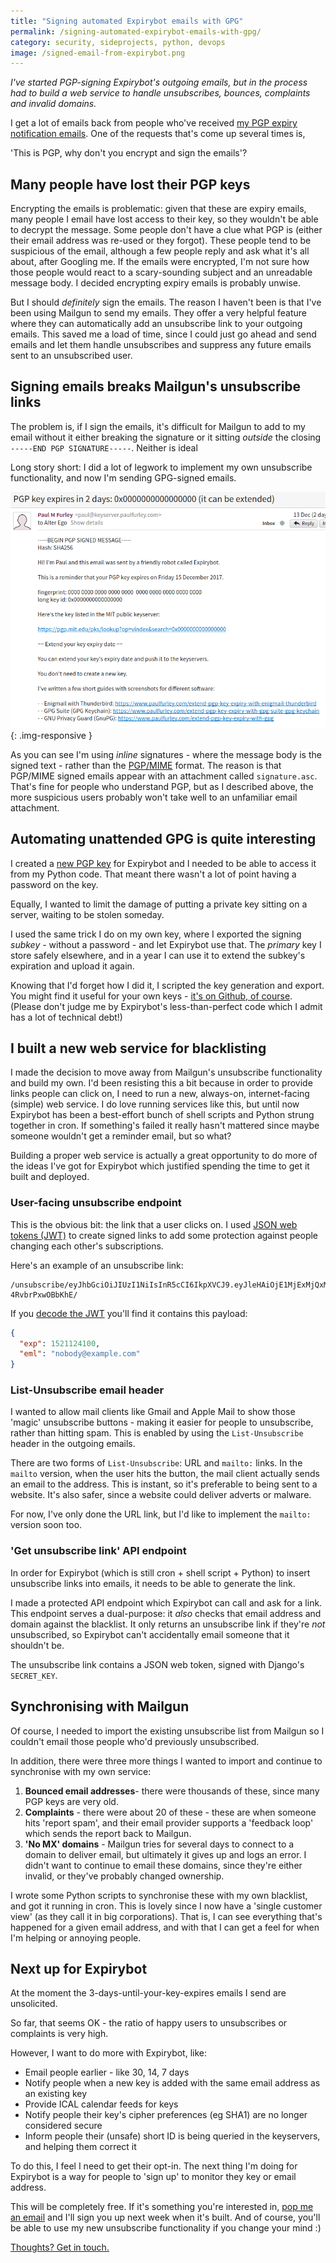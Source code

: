 ```yaml
---
title: "Signing automated Expirybot emails with GPG"
permalink: /signing-automated-expirybot-emails-with-gpg/
category: security, sideprojects, python, devops
image: /signed-email-from-expirybot.png
---
```


*I've started PGP-signing Expirybot's outgoing emails, but in the process had to build a web service to handle unsubscribes, bounces, complaints and invalid domains.*

<!--more-->

I get a lot of emails back from people who've received [my PGP expiry notification emails](https://www.paulfurley.com/expirybot). One of the requests that's come up several times is,

'This is PGP, why don't you encrypt and sign the emails'?


## Many people have lost their PGP keys

Encrypting the emails is problematic: given that these are expiry emails, many people I email have lost access to their key, so they wouldn't be able to decrypt the message. Some people don't have a clue what PGP is (either their email address was re-used or they forgot). These people tend to be suspicious of the email, although a few people reply and ask what it's all about, after Googling me. If the emails were encrypted, I'm not sure how those people would react to a scary-sounding subject and an unreadable message body. I decided encrypting expiry emails is probably unwise.

But I should _definitely_ sign the emails. The reason I haven't been is that I've been using Mailgun to send my emails. They offer a very helpful feature where they can automatically add an unsubscribe link to your outgoing emails. This saved me a load of time, since I could just go ahead and send emails and let them handle unsubscribes and suppress any future emails sent to an unsubscribed user.


## Signing emails breaks Mailgun's unsubscribe links

The problem is, if I sign the emails, it's difficult for Mailgun to add to my email without it either breaking the signature or it sitting _outside_ the closing `-----END PGP SIGNATURE-----`. Neither is ideal

Long story short: I did a lot of legwork to implement my own unsubscribe functionality, and now I'm sending GPG-signed emails.

![Expirybot email signed with GPG](/img/signed-email-from-expirybot.png){: .img-responsive }

As you can see I'm using _inline_ signatures - where the message body is the signed text - rather than the [PGP/MIME][pgp-mime] format. The reason is that PGP/MIME signed emails appear with an attachment called `signature.asc`. That's fine for people who understand PGP, but as I described above, the more suspicious users probably won't take well to an unfamiliar email attachment.


## Automating unattended GPG is quite interesting

I created a [new PGP key][expirybot-pgp-key] for Expirybot and I needed to be able to access it from my Python code. That meant there wasn't a lot of point having a password on the key.

Equally, I wanted to limit the damage of putting a private key sitting on a server, waiting to be stolen someday.

I used the same trick I do on my own key, where I exported the signing _subkey_ - without a password - and let Expirybot use that. The _primary_ key I store safely elsewhere, and in a year I can use it to extend the subkey's expiration and upload it again.

Knowing that I'd forget how I did it, I scripted the key generation and export. You might find it useful for your own keys - [it's on Github, of course](https://github.com/paulfurley/expirybot/blob/master/expirybot/gpg_wrapper/generate_keypair). (Please don't judge me by Expirybot's less-than-perfect code which I admit has a lot of technical debt!)


## I built a new web service for blacklisting

I made the decision to move away from Mailgun's unsubscribe functionality and build my own. I'd been resisting this a bit because in order to provide links people can click on, I need to run a new, always-on, internet-facing (simple) web service. I do love running services like this, but until now Expirybot has been a best-effort bunch of shell scripts and Python strung together in cron. If something's failed it really hasn't mattered since maybe someone wouldn't get a reminder email, but so what?

Building a proper web service is actually a great opportunity to do more of the ideas I've got for Expirybot which justified spending the time to get it built and deployed.


### User-facing unsubscribe endpoint

This is the obvious bit: the link that a user clicks on. I used [JSON web tokens (JWT)][json-web-token] to create signed links to add some protection against people changing each other's subscriptions.

Here's an example of an unsubscribe link:

```
/unsubscribe/eyJhbGciOiJIUzI1NiIsInR5cCI6IkpXVCJ9.eyJleHAiOjE1MjExMjQxMDAsImVtbCI6Im5vYm9keUBleGFtcGxlLmNvbSJ9.4QHDqjoyAhV6V2cBlRO2EuWAYwSv-4RvbrPxwOBbKhE/
```

If you [decode the JWT][decode-jwt] you'll find it contains this payload:

```json
{
  "exp": 1521124100,
  "eml": "nobody@example.com"
}
```

### List-Unsubscribe email header

I wanted to allow mail clients like Gmail and Apple Mail to show those 'magic' unsubscribe buttons - making it easier for people to unsubscribe, rather than hitting spam. This is enabled by using the `List-Unsubscribe` header in the outgoing emails.

There are two forms of `List-Unsubscribe`: URL and `mailto:` links. In the `mailto` version, when the user hits the button, the mail client actually sends an email to the address. This is instant, so it's preferable to being sent to a website. It's also safer, since a website could deliver adverts or malware.

For now, I've only done the URL link, but I'd like to implement the `mailto:` version soon too.


### 'Get unsubscribe link' API endpoint

In order for Expirybot (which is still cron + shell script + Python) to insert unsubscribe links into emails, it needs to be able to generate the link.

I made a protected API endpoint which Expirybot can call and ask for a link. This endpoint serves a dual-purpose: it _also_ checks that email address and domain against the blacklist. It only returns an unsubscribe link if they're _not_ unsubscribed, so Expirybot can't accidentally email someone that it shouldn't be.

The unsubscribe link contains a JSON web token, signed with Django's `SECRET_KEY`.

## Synchronising with Mailgun

Of course, I needed to import the existing unsubscribe list from Mailgun so I couldn't email those people who'd previously unsubscribed.

In addition, there were three more things I wanted to import and continue to synchronise with my own service:

1. **Bounced email addresses**- there were thousands of these, since many PGP keys are very old.
2. **Complaints** - there were about 20 of these - these are when someone hits 'report spam', and their email provider supports a 'feedback loop' which sends the report back to Mailgun.
3. **'No MX' domains** - Mailgun tries for several days to connect to a domain to deliver email, but ultimately it gives up and logs an error. I didn't want to continue to email these domains, since they're either invalid, or they've probably changed ownership.

I wrote some Python scripts to synchronise these with my own blacklist, and got it running in cron. This is lovely since I now have a 'single customer view' (as they call it in big corporations). That is, I can see everything that's happened for a given email address, and with that I can get a feel for when I'm helping or annoying people.


## Next up for Expirybot

At the moment the 3-days-until-your-key-expires emails I send are unsolicited.

So far, that seems OK - the ratio of happy users to unsubscribes or complaints is very high.

However, I want to do more with Expirybot, like:

*   Email people earlier - like 30, 14, 7 days
*   Notify people when a new key is added with the same email address as an existing key
*   Provide ICAL calendar feeds for keys
*   Notify people their key's cipher preferences (eg SHA1) are no longer considered secure
*   Inform people their (unsafe) short ID is being queried in the keyservers, and helping them correct it

To do this, I feel I need to get their opt-in. The next thing I'm doing for Expirybot is a way for people to 'sign up' to monitor they key or email address.

This will be completely free. If it's something you're interested in, [pop me an email][paul-email] and I'll sign you up next week when it's built. And of course, you'll be able to use my new unsubscribe functionality if you change your mind :)


[Thoughts? Get in touch.][paul-twitter]

[pgp-mime]: https://tools.ietf.org/html/rfc3156
[expirybot-pgp-key]: https://keyserver.paulfurley.com/pks/lookup?op=vindex&search=0x9DE7A89E2DE2536F
[example-unsubscribe-link]: https://www.expirybot.com/unsubscribe/eyJhbGciOiJIUzI1NiIsInR5cCI6IkpXVCJ9.eyJleHAiOjE1MjExMjQxMDAsImVtbCI6Im5vYm9keUBleGFtcGxlLmNvbSJ9.4QHDqjoyAhV6V2cBlRO2EuWAYwSv-4RvbrPxwOBbKhE/
[json-web-token]: https://en.wikipedia.org/wiki/JSON_Web_Token
[decode-jwt]: https://jwt.io/
[paul-twitter]: https://twitter.com/paul_furley
[paul-email]: mailto:paul@paulfurley.com
